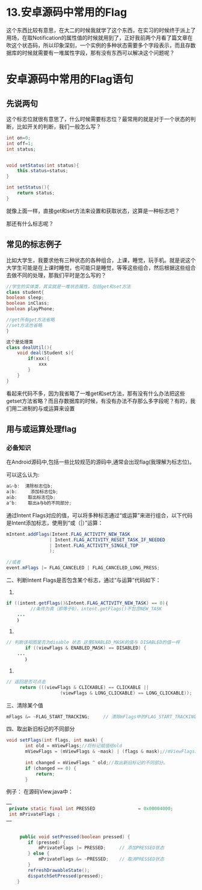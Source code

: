 # 13.安卓源码中常用的Flag

这个东西比较有意思，在大二的时候我就学了这个东西，在实习的时候终于派上了用场，在取Notification的属性值的时候就用到了，正好我前两个月看了篇文章在吹这个状态码，所以印象深刻，一个实例的多种状态需要多个字段表示，而且存数据库的时候就需要有一堆属性字段，那有没有东西可以解决这个问题呢？

# 安卓源码中常用的Flag语句

## 先说两句

这个标志位就很有意思了，什么时候需要标志位？最常用的就是对于一个状态的判断，比如开关的判断，我们一般怎么写？

```java
int on=0;
int off=1;
int status;


void setStatus(int status){
    this.status=status;
}

int setStatus(){
    return status;
}
```

就像上面一样，直接get和set方法来设置和获取状态，这算是一种标志吧？

那还有什么标志呢？

## 常见的标志例子

比如大学生，我要求他有三种状态的各种组合，上课，睡觉，玩手机。就是说这个大学生可能是在上课时睡觉，也可能只是睡觉，等等这些组合，然后根据这些组合去做不同的处理，那我们平时是怎么写的？

```java
//学生的实体类，其实就是一堆状态属性，包括get和set方法
class student{
boolean sleep;
boolean inClass;
boolean playPhone;

//get所有get方法省略
//set方法也省略
}

这个是处理类
class dealUtil(){
    void deal(Student s){
        if(xxx){
            xxx
        }
    }
}
```

看起来代码不多，因为我省略了一堆get和set方法，那有没有什么办法把这些getset方法省略？而且存数据库的时候，有没有办法不存那么多字段呢？有的，我们用二进制的与或运算来设置

## 用与或运算处理flag

### 必备知识

在Android源码中,包括一些比较规范的源码中,通常会出现flag(我理解为标志位)。

可以这么认为:

```java
a&~b:  清除标志位b;
a|b:     添加标志位b;
a&b:    取出标志位b;
a^b:    取出a与b的不同部分;
```

通过Intent Flags对应的值，可以将多种标志通过“或运算”来进行组合，以下代码是Intent添加标志，使用到“或（|）”运算：

```java
mIntent.addFlags(Intent.FLAG_ACTIVITY_NEW_TASK  
                | Intent.FLAG_ACTIVITY_RESET_TASK_IF_NEEDED  
                | Intent.FLAG_ACTIVITY_SINGLE_TOP  
                );  
                
//或者
event.mFlags |= FLAG_CANCELED | FLAG_CANCELED_LONG_PRESS;  
```

二、判断Intent Flags是否包含某个标志，通过“与运算”代码如下：

1. 

```java
if ((intent.getFlags()&Intent.FLAG_ACTIVITY_NEW_TASK) == 0)｛  
         //条件为真（即等于0），intent.getFlags()不包含NEW_TASK  
    ...  
    ｝  
```

1. 

```java
// 判断该视图是否为disable 状态 这里ENABLED_MASK的值与 DISABLED的值一样  
       if ((viewFlags & ENABLED_MASK) == DISABLED) {  
    ...  
       ｝  
```

1. 

```java
// 返回是否可点击  
     return (((viewFlags & CLICKABLE) == CLICKABLE ||  
                    (viewFlags & LONG_CLICKABLE) == LONG_CLICKABLE));  
```

三、清除某个值

```java
mFlags &= ~FLAG_START_TRACKING;     // 清除mFlags中的FLAG_START_TRACKING  
```

四、取出新旧标记的不同部分

```java
void setFlags(int flags, int mask) {  
       int old = mViewFlags;//将标记赋值给old  
       mViewFlags = (mViewFlags & ~mask) | (flags & mask);//mViewFlags清除mask后添加从flags中取出的mask标志  
  
       int changed = mViewFlags ^ old;//取出新旧标记的不同部分。  
       if (changed == 0) {  
           return;  
       }  
```

例子： 在源码View.java中：

```java
……  
 private static final int PRESSED                = 0x00004000;  
 int mPrivateFlags ;  
……  
  
  
     public void setPressed(boolean pressed) {  
        if (pressed) {  
            mPrivateFlags |= PRESSED;     // 添加PRESSED状态  
        } else {  
            mPrivateFlags &= ~PRESSED;    // 取消PRESSED状态  
        }  
        refreshDrawableState();  
        dispatchSetPressed(pressed);  
    }  
```

## 

